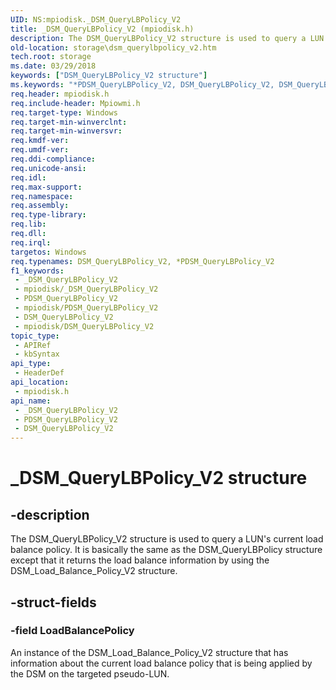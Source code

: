 ```yaml
---
UID: NS:mpiodisk._DSM_QueryLBPolicy_V2
title: _DSM_QueryLBPolicy_V2 (mpiodisk.h)
description: The DSM_QueryLBPolicy_V2 structure is used to query a LUN's current load balance policy. It is basically the same as the DSM_QueryLBPolicy structure except that it returns the load balance information by using the DSM_Load_Balance_Policy_V2 structure.
old-location: storage\dsm_querylbpolicy_v2.htm
tech.root: storage
ms.date: 03/29/2018
keywords: ["DSM_QueryLBPolicy_V2 structure"]
ms.keywords: "*PDSM_QueryLBPolicy_V2, DSM_QueryLBPolicy_V2, DSM_QueryLBPolicy_V2 structure [Storage Devices], PDSM_QueryLBPolicy_V2, PDSM_QueryLBPolicy_V2 structure pointer [Storage Devices], _DSM_QueryLBPolicy_V2, mpiodisk/DSM_QueryLBPolicy_V2, mpiodisk/PDSM_QueryLBPolicy_V2, storage.dsm_querylbpolicy_v2, structs-scsibus_ea429f47-a439-433a-962e-2ce334aa7498.xml"
req.header: mpiodisk.h
req.include-header: Mpiowmi.h
req.target-type: Windows
req.target-min-winverclnt: 
req.target-min-winversvr: 
req.kmdf-ver: 
req.umdf-ver: 
req.ddi-compliance: 
req.unicode-ansi: 
req.idl: 
req.max-support: 
req.namespace: 
req.assembly: 
req.type-library: 
req.lib: 
req.dll: 
req.irql: 
targetos: Windows
req.typenames: DSM_QueryLBPolicy_V2, *PDSM_QueryLBPolicy_V2
f1_keywords:
 - _DSM_QueryLBPolicy_V2
 - mpiodisk/_DSM_QueryLBPolicy_V2
 - PDSM_QueryLBPolicy_V2
 - mpiodisk/PDSM_QueryLBPolicy_V2
 - DSM_QueryLBPolicy_V2
 - mpiodisk/DSM_QueryLBPolicy_V2
topic_type:
 - APIRef
 - kbSyntax
api_type:
 - HeaderDef
api_location:
 - mpiodisk.h
api_name:
 - _DSM_QueryLBPolicy_V2
 - PDSM_QueryLBPolicy_V2
 - DSM_QueryLBPolicy_V2
---
```


# _DSM_QueryLBPolicy_V2 structure


## -description

The DSM_QueryLBPolicy_V2 structure is used to query a LUN's current load balance policy. It is basically the same as the DSM_QueryLBPolicy structure except that it returns the load balance information by using the DSM_Load_Balance_Policy_V2 structure.

## -struct-fields

### -field LoadBalancePolicy

An instance of the DSM_Load_Balance_Policy_V2 structure that has information about the current load balance policy that is being applied by the DSM on the targeted pseudo-LUN.


